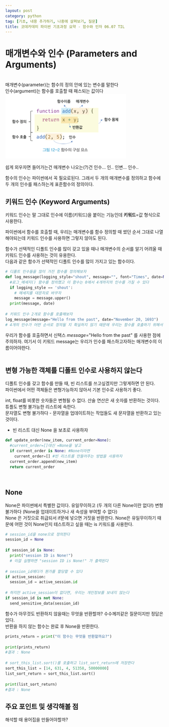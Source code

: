 ```yaml
---
layout: post
category: python
tag: [기초, 내용 추가하기, 나중에 살펴보기, 질문]
title: 코데카데미 파이썬 기초과정 요약 - 함수와 인자 06.07 TIL
---
```


# 매개변수와 인수 (Parameters and Arguments)
<br>
<div class="message">
매개변수(parameter)는 함수의 정의 안에 있는 변수를 말한다</div> 

<div class="message">
인수(argument)는 함수를 호출할 때 패스되는 값이다</div>  

<img src="../public/img/param-arg.png">  

쉽게 외우자면 들어가는건 매개변수 나오는(?)건 인수... 인.. 인변... 인수..    

함수의 인수는 파이썬에서 꼭 필요로된다. 그래서 두 개의 매개변수를 정의하고 함수에 두 개의 인수를 패스하는게 표준함수의 정의이다. 
<br>

## 키워드 인수 (Keyword Arguments)

<div class="message">
키워드 인수는 말 그대로 인수에 이름(키워드)을 붙이는 기능인데 <strong>키워드</strong>=값 형식으로 사용한다. 
</div>

파이썬에서 함수를 호출할 때, 우리는 매개변수를 함수 정의할 때 썼던 순서 그대로 나열해야되는데 키워드 인수를 사용하면 그렇지 않아도 된다. 

함수가 선택적인 디폴트 인수를 많이 갖고 있을 때나 매개변수의 순서를 알기 어려울 때 키워드 인수를 사용하는 것이 유용한다.  
다음과 같은 함수가 선택적인 디폴트 인수를 많이 가지고 있는 함수이다.  

```python
# 디폴트 인수들을 많이 가진 함수를 정의해보자
def log_message(logging_style="shout", message="", font="Times", date=None):
  #로그_메세지() 함수를 정의했고 이 함수는 0에서 4개까지의 인수를 가질 수 있다
  if logging_style == 'shout':
    # 메세지를 대문자로 바꾸자
    message = message.upper()
  print(message, date)
 
# 키워드 인수 2개로 함수를 호출해보자
log_message(message="Hello from the past", date="November 20, 1693")
# 4개의 인수가 어떤 순서로 정의될 지 확실하지 않기 때문에 우리는 함수를 호출하기 위해서 매개변수 이름을 쓸 수 있다
```

우리가 함수를 호출하면서 신택스 <em>message</em>="Hello from the past" 를 사용한 점에 주의하자. 
여기서 이 키워드 message는 우리가 인수를 패스하고자하는 매개변수의 이름이어야한다.  
<br>

## 변형 가능한 객체를 디폴트 인수로 사용하지 않는다

디폴트 인수를 갖고 함수를 만들 때, 빈 리스트를 쓰고싶겠지만 그렇게하면 안 된다.  
파이썬에서 어떤 객체들은 변형가능하지 않아서 기본 인수로 사용하기 좋다.      

int, float를 비롯한 숫자들은 변형될 수 없다. 산술 연산은 새 숫자를 반환하는 것이다.  
튜플도 변형 불가능한 리스트에 속한다.  
문자열도 변형 불가하다 - 문자열을 업데이트하는 작업들도 새 문자열을 반환하고 있는 것이다.   

* 빈 리스트 대신 None 을 보초로 사용하자

```python
def update_order(new_item, current_order=None): 
  #current_order=[]대신 =None을 넣고
  if current_order is None: #None이라면
    current_order=[] #빈 리스트를 만들어주는 방법을 사용하자
  current_order.append(new_item)
  return current_order
```
<br>

## None

None은 파이썬에서 특별한 값이다. 유일무이하고 (두 개의 다른 None이란 없다!) 변형불가하다 (None을 업데이트하거나 새 속성을 부여할 수 없다)  
None 은 거짓으로 취급되서 if문에 넣으면 거짓을 반환한다. None은 유일무이하기 때문에 어떤 것이 None인지 테스트하고 싶을 때는 is 키워드를 사용한다. 

```python
# session_id을 none으로 정의한다
session_id = None
 
if session_id is None:
  print("session ID is None!")
  # 이걸 실행하면 "session ID is None!" 가 출력된다
 
# session_id에다가 뭔가를 할당할 수 있다
if active_session:
  session_id = active_session.id
 
# 하지만 active_session이 없다면, 우리는 개인정보를 보내지 않는다
if session_id is not None:
  send_sensitive_data(session_id)
```

함수가 아무것도 반환하지 않을때는 무엇을 반환할까? 수수께끼같은 질문이지만 정답은 있다.   
반환을 하지 않는 함수는 완료 후 None을 반환한다.  

```python
prints_return = print("이 함수는 무엇을 반환할까요?")

print(prints_return)
#결과 : None

# sort_this_list.sort()를 호출하고 list_sort_return에 저장한다
sort_this_list = [14, 631, 4, 51358, 50000000]
list_sort_return = sort_this_list.sort()

print(list_sort_return)
#결과 : None
```

## 주요 포인트 및 생각해볼 점
  해석할 때 용어집을 만들어야할까?
